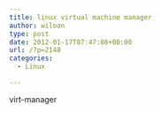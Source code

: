 ```yaml
---
title: linux virtual machine manager
author: wiloon
type: post
date: 2012-01-17T07:47:08+00:00
url: /?p=2148
categories:
  - Linux

---
```

virt-manager